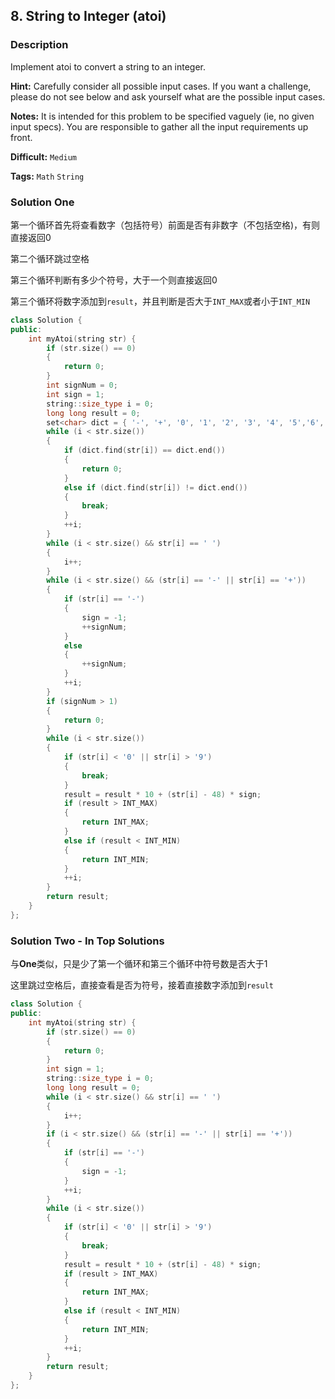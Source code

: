 ## 8. String to Integer (atoi)

### Description

Implement atoi to convert a string to an integer.

**Hint:** Carefully consider all possible input cases. If you want a challenge, please do not see below and ask yourself what are the possible input cases.

**Notes:** It is intended for this problem to be specified vaguely (ie, no given input specs). You are responsible to gather all the input requirements up front.



**Difficult:** `Medium`

**Tags:** `Math` `String`



### Solution One

第一个循环首先将查看数字（包括符号）前面是否有非数字（不包括空格)，有则直接返回0

第二个循环跳过空格

第三个循环判断有多少个符号，大于一个则直接返回0

第三个循环将数字添加到`result`，并且判断是否大于`INT_MAX`或者小于`INT_MIN`

```c++
class Solution {
public:
    int myAtoi(string str) {
        if (str.size() == 0)
        {
            return 0;
        }
        int signNum = 0;
        int sign = 1;
        string::size_type i = 0;
        long long result = 0;
        set<char> dict = { '-', '+', '0', '1', '2', '3', '4', '5','6', '7','8','9', ' ' };
        while (i < str.size())
        {
            if (dict.find(str[i]) == dict.end())
            {
                return 0;
            }
            else if (dict.find(str[i]) != dict.end())
            {
                break;
            }
            ++i;
        }
        while (i < str.size() && str[i] == ' ')
        {
            i++;
        }
        while (i < str.size() && (str[i] == '-' || str[i] == '+'))
        {
            if (str[i] == '-')
            {
                sign = -1;
                ++signNum;
            }
            else
            {
                ++signNum;
            }
            ++i;
        }
        if (signNum > 1)
        {
            return 0;
        }
        while (i < str.size())
        {
            if (str[i] < '0' || str[i] > '9')
            {
                break;
            }
            result = result * 10 + (str[i] - 48) * sign;
            if (result > INT_MAX)
            {
                return INT_MAX;
            }
            else if (result < INT_MIN)
            {
                return INT_MIN;
            }
            ++i;
        }
        return result;
    }
};
```



### Solution Two -  In Top Solutions

与**One**类似，只是少了第一个循环和第三个循环中符号数是否大于1

这里跳过空格后，直接查看是否为符号，接着直接数字添加到`result`

```c++
class Solution {
public:
    int myAtoi(string str) {
        if (str.size() == 0)
        {
            return 0;
        }
        int sign = 1;
        string::size_type i = 0;
        long long result = 0;
        while (i < str.size() && str[i] == ' ')
        {
            i++;
        }
        if (i < str.size() && (str[i] == '-' || str[i] == '+'))
        {
            if (str[i] == '-')
            {
                sign = -1;
            }
            ++i;
        }
        while (i < str.size())
        {
            if (str[i] < '0' || str[i] > '9')
            {
                break;
            }
            result = result * 10 + (str[i] - 48) * sign;
            if (result > INT_MAX)
            {
                return INT_MAX;
            }
            else if (result < INT_MIN)
            {
                return INT_MIN;
            }
            ++i;
        }
        return result;
    }
};
```


